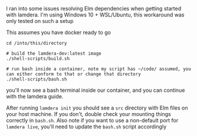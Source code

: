 I ran into some issues resolving Elm dependencies when getting started with lamdera. I'm using Windows 10 + WSL/Ubuntu, this workaround was only tested on such a setup

This assumes you have docker ready to go

```
cd /into/this/directory

# build the lamdera-dev:latest image
./shell-scripts/build.sh

# run bash inside a container, note my script has ~/code/ assumed, you can either conform to that or change that directory
./shell-scripts/bash.sh
```

you'll now see a bash terminal inside our container, and you can continue with the lamdera guide.

After running `lamdera init` you should see a `src` directory with Elm files on your host machine. If you don't, double check your mounting things
correctly in `bash.sh`. Also note if you want to use a non-default port for `lamdera live`, you'll need to update the `bash.sh` script accordingly
